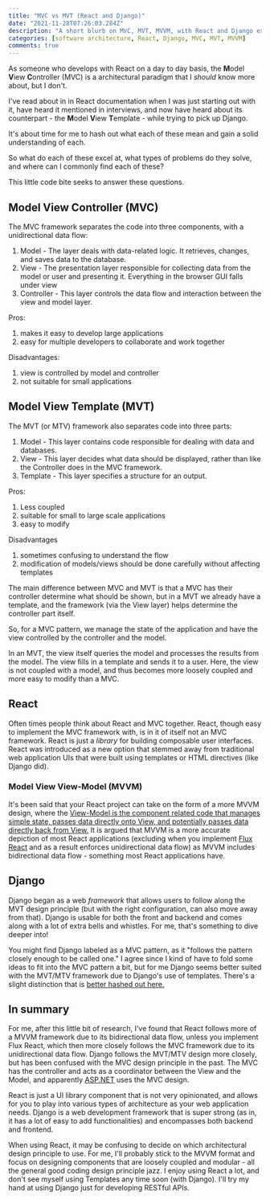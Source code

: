 ```yaml
---
title: "MVC vs MVT (React and Django)"
date: "2021-11-28T07:26:03.284Z"
description: "A short blurb on MVC, MVT, MVVM, with React and Django examples."
categories: [software architecture, React, Django, MVC, MVT, MVVM]
comments: true
---
```


As someone who develops with React on a day to day basis, the **M**odel **V**iew **C**ontroller (MVC) is a architectural paradigm that I _should_ know more about, but I don't.

I've read about in in React documentation when I was just starting out with it, have heard it mentioned in interviews, and now have heard about its counterpart - the **M**odel **V**iew **T**emplate - while trying to pick up Django.

It's about time for me to hash out what each of these mean and gain a solid understanding of each.

So what do each of these excel at, what types of problems do they solve, and where can I commonly find each of these?

This little code bite seeks to answer these questions.

## Model View Controller (MVC)

The MVC framework separates the code into three components, with a unidirectional data flow:

1. Model - The layer deals with data-related logic. It retrieves, changes, and saves data to the database.
2. View - The presentation layer responsible for collecting data from the model or user and presenting it. Everything in the browser GUI falls under view
3. Controller - This layer controls the data flow and interaction between the view and model layer.

Pros:

1. makes it easy to develop large applications
2. easy for multiple developers to collaborate and work together

Disadvantages:

1. view is controlled by model and controller
2. not suitable for small applications

## Model View Template (MVT)

The MVT (or MTV) framework also separates code into three parts:

1. Model - This layer contains code responsible for dealing with data and databases.
2. View - This layer decides what data should be displayed, rather than like the Controller does in the MVC framework.
3. Template - This layer specifies a structure for an output.

Pros:

1. Less coupled
2. suitable for small to large scale applications
3. easy to modify

Disadvantages

1. sometimes confusing to understand the flow
2. modification of models/views should be done carefully without affecting templates

The main difference between MVC and MVT is that a MVC has their controller determine what should be shown, but in a MVT we already have a template, and the framework (via the View layer) helps determine the controller part itself.

So, for a MVC pattern, we manage the state of the application and have the view controlled by the controller and the model.

In an MVT, the view itself queries the model and processes the results from the model. The view fills in a template and sends it to a user. Here, the view is not coupled with a model, and thus becomes more loosely coupled and more easy to modify than a MVC.

## React

Often times people think about React and MVC together. React, though easy to implement the MVC framework with, is in it of itself not an MVC framework. React is just a _library_ for building composable user interfaces. React was introduced as a new option that stemmed away from traditional web application UIs that were built using templates or HTML directives (like Django did).

### Model View View-Model (MVVM)

It's been said that your React project can take on the form of a more MVVM design, where the [View-Model is the component related code that manages simple state, passes data directly onto View, and potentially passes data directly back from View.](https://stackoverflow.com/questions/51506440/mvvm-architectural-pattern-for-a-reactjs-application) It is argued that MVVM is a more accurate depiction of most React applications (excluding when you implement [Flux React](https://facebook.github.io/flux/) and as a result enforces unidirectional data flow) as MVVM includes bidirectional data flow - something most React applications have.

## Django

Django began as a web _framework_ that allows users to follow along the MVT design principle (but with the right configuration, can also move away from that). Django is usable for both the front and backend and comes along with a lot of extra bells and whistles. For me, that's something to dive deeper into!

You might find Django labeled as a MVC pattern, as it "follows the pattern closely enough to be called one." I agree since I kind of have to fold some ideas to fit into the MVC pattern a bit, but for me Django seems better suited with the MVT/MTV framework due to Django's use of templates. There's a slight distinction that is [better hashed out here.](https://djangobook.com/mdj2-django-structure/)

## In summary

For me, after this little bit of research, I've found that React follows more of a MVVM framework due to its bidirectional data flow, unless you implement Flux React, which then more closely follows the MVC framework due to its unidirectional data flow. Django follows the MVT/MTV design more closely, but has been confused with the MVC design principle in the past. The MVC has the controller and acts as a coordinator between the View and the Model, and apparently [ASP.NET](http://ASP.NET) uses the MVC design.

React is just a UI library component that is not very opinionated, and allows for you to play into various types of architecture as your web application needs. Django is a web development framework that is super strong (as in, it has a lot of easy to add functionalities) and encompasses both backend and frontend.

When using React, it may be confusing to decide on which architectural design principle to use. For me, I'll probably stick to the MVVM format and focus on designing components that are loosely coupled and modular - all the general good coding design principle jazz. I enjoy using React a lot, and don't see myself using Templates any time soon (with Django). I'll try my hand at using Django just for developing RESTful APIs.
